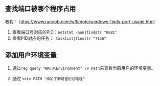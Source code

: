 ## 查找端口被哪个程序占用

教程： https://www.runoob.com/w3cnote/windows-finds-port-usage.html

1. 查看端口号对应的PID：`netstat -aon|findstr "8081"`
2. 查看PID对应的任务：` tasklist|findstr "7156"`

## 添加用户环境变量

1. 通过```reg query "HKCU\Environment" /v Path```来查看当前用户的环境变量。

2. 通过 ```setx PATH "添加了新路径的总路径"```